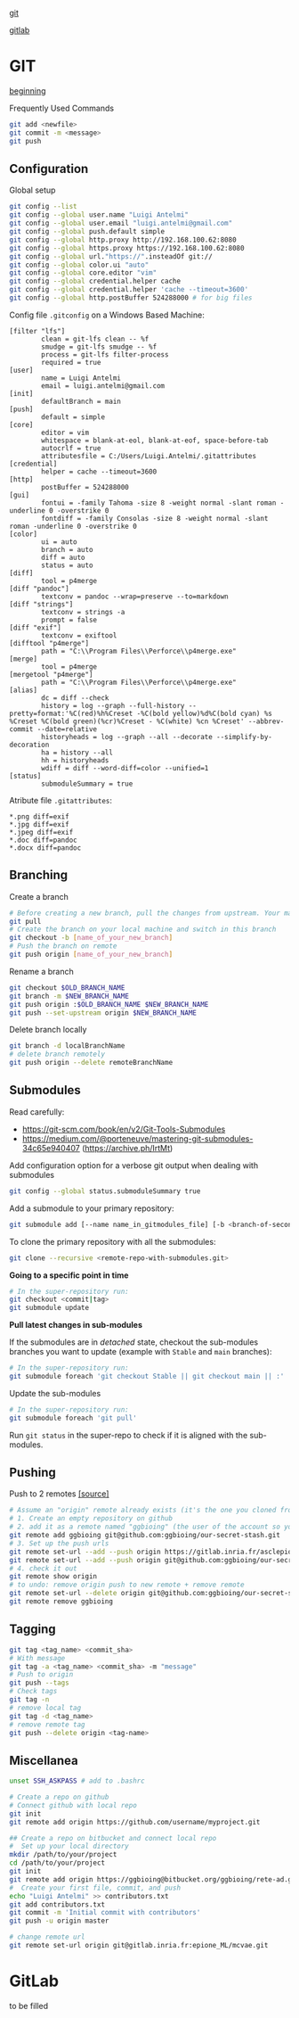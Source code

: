 [git](#git)

[gitlab](#gitlab)

# GIT

[beginning](http://www.linux.com/learn/tutorials/796387-beginning-git-and-github-for-linux-users/)

Frequently Used Commands
```bash
git add <newfile>
git commit -m <message>
git push
```


## Configuration

Global setup
```bash
git config --list
git config --global user.name "Luigi Antelmi"
git config --global user.email "luigi.antelmi@gmail.com"
git config --global push.default simple
git config --global http.proxy http://192.168.100.62:8080
git config --global https.proxy https://192.168.100.62:8080
git config --global url."https://".insteadOf git://
git config --global color.ui "auto"
git config --global core.editor "vim"
git config --global credential.helper cache
git config --global credential.helper 'cache --timeout=3600'
git config --global http.postBuffer 524288000 # for big files
```

Config file `.gitconfig` on a Windows Based Machine:
```
[filter "lfs"]
        clean = git-lfs clean -- %f
        smudge = git-lfs smudge -- %f
        process = git-lfs filter-process
        required = true
[user]
        name = Luigi Antelmi
        email = luigi.antelmi@gmail.com
[init]
        defaultBranch = main
[push]
        default = simple
[core]
        editor = vim
        whitespace = blank-at-eol, blank-at-eof, space-before-tab
        autocrlf = true
        attributesfile = C:/Users/Luigi.Antelmi/.gitattributes
[credential]
        helper = cache --timeout=3600
[http]
        postBuffer = 524288000
[gui]
        fontui = -family Tahoma -size 8 -weight normal -slant roman -underline 0 -overstrike 0
        fontdiff = -family Consolas -size 8 -weight normal -slant roman -underline 0 -overstrike 0
[color]
        ui = auto
        branch = auto
        diff = auto
        status = auto
[diff]
        tool = p4merge
[diff "pandoc"]
        textconv = pandoc --wrap=preserve --to=markdown
[diff "strings"]
        textconv = strings -a
        prompt = false
[diff "exif"]
        textconv = exiftool
[difftool "p4merge"]
        path = "C:\\Program Files\\Perforce\\p4merge.exe"
[merge]
        tool = p4merge
[mergetool "p4merge"]
        path = "C:\\Program Files\\Perforce\\p4merge.exe"
[alias]
        dc = diff --check
        history = log --graph --full-history --pretty=format:'%C(red)%h%Creset -%C(bold yellow)%d%C(bold cyan) %s %Creset %C(bold green)(%cr)%Creset - %C(white) %cn %Creset' --abbrev-commit --date=relative
        historyheads = log --graph --all --decorate --simplify-by-decoration
        ha = history --all
        hh = historyheads
        wdiff = diff --word-diff=color --unified=1
[status]
        submoduleSummary = true
```

Atribute file `.gitattributes`:
```
*.png diff=exif
*.jpg diff=exif
*.jpeg diff=exif
*.doc diff=pandoc
*.docx diff=pandoc
```


## Branching

Create a branch
```bash
# Before creating a new branch, pull the changes from upstream. Your master needs to be up to date.
git pull
# Create the branch on your local machine and switch in this branch
git checkout -b [name_of_your_new_branch]
# Push the branch on remote
git push origin [name_of_your_new_branch]
```

Rename a branch
```bash
git checkout $OLD_BRANCH_NAME
git branch -m $NEW_BRANCH_NAME
git push origin :$OLD_BRANCH_NAME $NEW_BRANCH_NAME
git push --set-upstream origin $NEW_BRANCH_NAME
```

Delete branch locally
```bash
git branch -d localBranchName
# delete branch remotely
git push origin --delete remoteBranchName
```


## Submodules

Read carefully:
- https://git-scm.com/book/en/v2/Git-Tools-Submodules
- https://medium.com/@porteneuve/mastering-git-submodules-34c65e940407 (https://archive.ph/IrtMt)

Add configuration option for a verbose git output when dealing with submodules
```bash
git config --global status.submoduleSummary true
```

Add a submodule to your primary repository:
```bash
git submodule add [--name name_in_gitmodules_file] [-b <branch-of-secondary-repo>] <remote-[absolute|relative]-path-to-secondary-repo.git> [<local-path>]
```

To clone the primary repository with all the submodules:
```bash
git clone --recursive <remote-repo-with-submodules.git>
```

**Going to a specific point in time**
```bash
# In the super-repository run:
git checkout <commit|tag>
git submodule update
```

**Pull latest changes in sub-modules**

If the submodules are in *detached* state,
checkout the sub-modules branches you want to update (example with `Stable` and `main` branches):
```bash
# In the super-repository run:
git submodule foreach 'git checkout Stable || git checkout main || :'
```

Update the sub-modules
```bash
# In the super-repository run:
git submodule foreach 'git pull'
```

Run `git status` in the super-repo to check if it is aligned with the sub-modules.


## Pushing

Push to 2 remotes [[source]](https://gist.github.com/rvl/c3f156e117e22a25f242)
```bash
# Assume an "origin" remote already exists (it's the one you cloned from)
# 1. Create an empty repository on github
# 2. add it as a remote named "ggbioing" (the user of the account so you know to you will push
git remote add ggbioing git@github.com:ggbioing/our-secret-stash.git
# 3. Set up the push urls
git remote set-url --add --push origin https://gitlab.inria.fr/asclepios/our-secret-stash.git
git remote set-url --add --push origin git@github.com:ggbioing/our-secret-stash.git
# 4. check it out
git remote show origin
# to undo: remove origin push to new remote + remove remote
git remote set-url --delete origin git@github.com:ggbioing/our-secret-stash.git
git remote remove ggbioing
```


## Tagging

```bash
git tag <tag_name> <commit_sha>
# With message
git tag -a <tag_name> <commit_sha> -m "message"
# Push to origin
git push --tags
# Check tags
git tag -n
# remove local tag
git tag -d <tag_name>
# remove remote tag
git push --delete origin <tag-name>
```


## Miscellanea

```bash
unset SSH_ASKPASS # add to .bashrc

# Create a repo on github
# Connect github with local repo
git init
git remote add origin https://github.com/username/myproject.git

## Create a repo on bitbucket and connect local repo
#  Set up your local directory
mkdir /path/to/your/project
cd /path/to/your/project
git init
git remote add origin https://ggbioing@bitbucket.org/ggbioing/rete-ad.git
#  Create your first file, commit, and push
echo "Luigi Antelmi" >> contributors.txt
git add contributors.txt
git commit -m 'Initial commit with contributors'
git push -u origin master

# change remote url
git remote set-url origin git@gitlab.inria.fr:epione_ML/mcvae.git
```

# GitLab

to be filled
